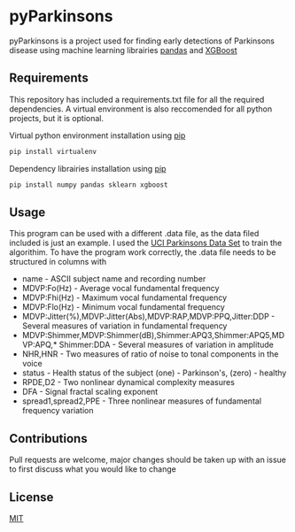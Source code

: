 # pyParkinsons

pyParkinsons is a project used for finding early detections of Parkinsons disease using machine learning librairies [pandas](https://pandas.pydata.org/) and [XGBoost](https://xgboost.readthedocs.io/en/latest/)

## Requirements

This repository has included a requirements.txt file for all the required dependencies.
A virtual environment is also reccomended for all python projects, but it is optional.

Virtual python environment installation using [pip](https://pip.pypa.io/en/stable/)

```bash
pip install virtualenv
```

Dependency librairies installation using [pip](https://pip.pypa.io/en/stable/)

```bash
pip install numpy pandas sklearn xgboost
```

## Usage

This program can be used with a different .data file, as the data filed included is just an example. I used the [UCI Parkinsons Data Set](https://archive.ics.uci.edu/ml/datasets/parkinsons) to train the algorithim. To have the program work correctly, the .data file needs to be structured in columns with 

* name - ASCII subject name and recording number
* MDVP:Fo(Hz) - Average vocal fundamental frequency
* MDVP:Fhi(Hz) - Maximum vocal fundamental frequency
* MDVP:Flo(Hz) - Minimum vocal fundamental frequency
* MDVP:Jitter(%),MDVP:Jitter(Abs),MDVP:RAP,MDVP:PPQ,Jitter:DDP - Several measures of variation in fundamental frequency
* MDVP:Shimmer,MDVP:Shimmer(dB),Shimmer:APQ3,Shimmer:APQ5,MDVP:APQ,* Shimmer:DDA - Several measures of variation in amplitude
* NHR,HNR - Two measures of ratio of noise to tonal components in the voice
* status - Health status of the subject (one) - Parkinson's, (zero) - healthy
* RPDE,D2 - Two nonlinear dynamical complexity measures
* DFA - Signal fractal scaling exponent
* spread1,spread2,PPE - Three nonlinear measures of fundamental frequency variation

## Contributions

Pull requests are welcome, major changes should be taken up with an issue to first discuss what you would like to change

## License

[MIT](https://choosealicense.com/licenses/mit/)
